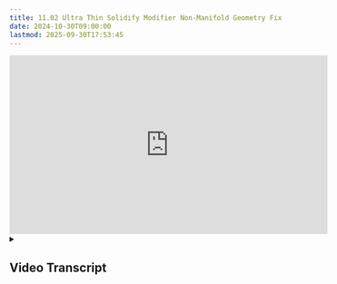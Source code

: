 ```yaml
---
title: 11.02 Ultra Thin Solidify Modifier Non-Manifold Geometry Fix
date: 2024-10-30T09:00:00
lastmod: 2025-09-30T17:53:45
---
```


<div class="iframe-16-9-container">
<iframe class="youTubeIframe" width="560" height="315" src="https://www.youtube.com/embed/v4WXZjwB9tY?rel=0" title="YouTube video player" frameborder="0" allow="accelerometer; autoplay; clipboard-write; encrypted-media; gyroscope; picture-in-picture; web-share" referrerpolicy="strict-origin-when-cross-origin" allowfullscreen></iframe>
</div>

<details>
<summary>

## Video Transcript

</summary>

In a previous video, I showed how to correct the solidify modifier when it makes non manifold edges. When three faces join together at a single edge, but that was done with a thick solidify modifier. What if we have a very thin solidify modifier? In this case 0.2 millimeters. This is very thin and it creates the same non manifold geometry.

The process is exactly the same as before. But it can be a little tricky because it's so thin. First I'll apply this modifier tab in edit mode. And if I zoom in notice I can't see what's going on. To fix that, go to your view options in the top right here. And at the clip start add a couple of zeros. Now we can zoom in and it won't clip.

We need to add edge loops to fix this problem. Press control R to add an edge loop. And then I'll slide it over as close as possible to right there. Press control R on this edge and slide an edge loop over. Now we can create the missing geometry. It can be a little bit hard to navigate in. So if you press one select two vertices then view frame selected.

It can zoom you in so you can see what's going on. Press two for edge mode. If you notice this edge goes all the way through. And this edge goes all the way through. So this is where we need to have our fix. So actually this edge is in the wrong spot. If you accidentally put it edge loop in the wrong spot. Select option for the whole edge loop and then command or control X to dissolve it.

Now we need to have an edge loop on this side so I can press control R. There's my edge loop and it's very close. Now if I zoom in we can see where the problem is. It's where the two edges overlap and there's no geometry. Press two. Select this edge hold option to select all of it. Go to slide it closer again. Slide it closer. So that looks pretty good.

Press Alt or option. Select this edge loop. Go to slide it closer just so it's easier to manipulate. Now select not the entire edge loop, but just this edge. Slide it in until it's at the corner. Now we need to join these vertices. So press one. Select this vertex. Hold shift.

Select this vertex. Merge L for last and we select this vertex and this vertex m l merge at last. You can press to select this edge x. Delete edges. Now we can zoom out and remember your framed selected there. So if you zoom out press one. Select a vertex at the bottom. View frames selected. Now we're looking at the bottom. It can be lot easier to see what's going on.

Here we do the exact same thing. So it's the ones that are far away. So for example this one here we need to move into here if you ever forget. You can always see which edges are going through. So this is the corner that we need to fix because those edges go through. I'll press one. Hold shift ML merge at last click this vertex. Hold shift ML press to select this edge delete edges.

Now everything is fixed but it has created a hidden face inside. Press three for face mode. Select this face H to hide it temporarily. Select the interior face X faces. Then press option or alt H to bring the face back. We can type view frame all. Select two for edge mode, then select select by trait non manifold.

As you can see now we have no non manifold edges. Hopefully this helps you fix non manifold edges with the solidify modifier. When you've made very thin solidifies happy 3D modeling.

</details>
